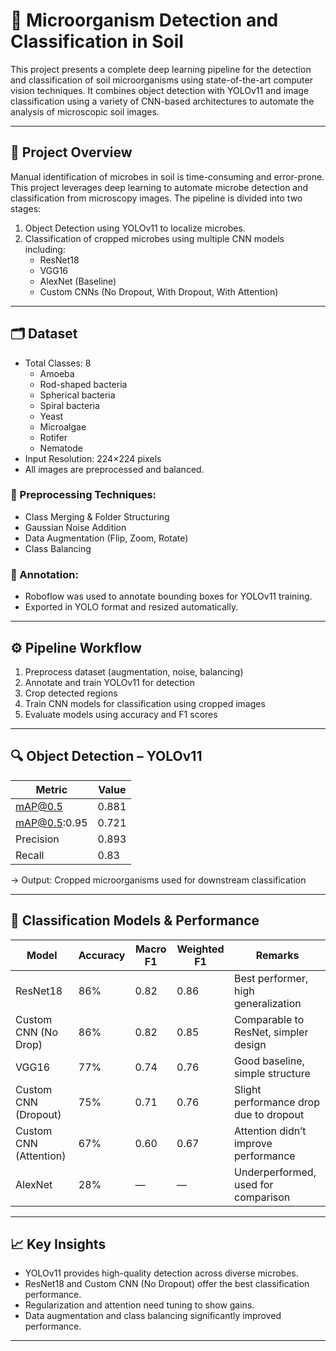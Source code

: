 # 🦠 Microorganism Detection and Classification in Soil

This project presents a complete deep learning pipeline for the detection and classification of soil microorganisms using state-of-the-art computer vision techniques. It combines object detection with YOLOv11 and image classification using a variety of CNN-based architectures to automate the analysis of microscopic soil images.

---

## 📌 Project Overview

Manual identification of microbes in soil is time-consuming and error-prone. This project leverages deep learning to automate microbe detection and classification from microscopy images. The pipeline is divided into two stages:

1. Object Detection using YOLOv11 to localize microbes.  
2. Classification of cropped microbes using multiple CNN models including:
   - ResNet18
   - VGG16
   - AlexNet (Baseline)
   - Custom CNNs (No Dropout, With Dropout, With Attention)

---

## 🗂 Dataset

- Total Classes: 8
  - Amoeba
  - Rod-shaped bacteria
  - Spherical bacteria
  - Spiral bacteria
  - Yeast
  - Microalgae
  - Rotifer
  - Nematode
- Input Resolution: 224×224 pixels
- All images are preprocessed and balanced.

### 🔧 Preprocessing Techniques:
- Class Merging & Folder Structuring
- Gaussian Noise Addition
- Data Augmentation (Flip, Zoom, Rotate)
- Class Balancing

### 📝 Annotation:
- Roboflow was used to annotate bounding boxes for YOLOv11 training.
- Exported in YOLO format and resized automatically.

---

## ⚙️ Pipeline Workflow

1. Preprocess dataset (augmentation, noise, balancing)  
2. Annotate and train YOLOv11 for detection  
3. Crop detected regions  
4. Train CNN models for classification using cropped images  
5. Evaluate models using accuracy and F1 scores  

---

## 🔍 Object Detection – YOLOv11

| Metric         | Value |
|----------------|-------|
| mAP@0.5        | 0.881 |
| mAP@0.5:0.95   | 0.721 |
| Precision      | 0.893 |
| Recall         | 0.83  |

→ Output: Cropped microorganisms used for downstream classification

---

## 🧠 Classification Models & Performance

| Model                | Accuracy | Macro F1 | Weighted F1 | Remarks                                |
|----------------------|----------|----------|-------------|----------------------------------------|
| ResNet18             | 86%      | 0.82     | 0.86        | Best performer, high generalization    |
| Custom CNN (No Drop) | 86%      | 0.82     | 0.85        | Comparable to ResNet, simpler design   |
| VGG16                | 77%      | 0.74     | 0.76        | Good baseline, simple structure        |
| Custom CNN (Dropout) | 75%      | 0.71     | 0.76        | Slight performance drop due to dropout |
| Custom CNN (Attention)| 67%     | 0.60     | 0.67        | Attention didn’t improve performance   |
| AlexNet              | 28%      | —        | —           | Underperformed, used for comparison    |

---

## 📈 Key Insights

- YOLOv11 provides high-quality detection across diverse microbes.  
- ResNet18 and Custom CNN (No Dropout) offer the best classification performance.  
- Regularization and attention need tuning to show gains.  
- Data augmentation and class balancing significantly improved performance.

---


